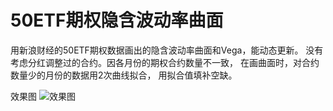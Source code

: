 # 50ETF期权隐含波动率曲面
用新浪财经的50ETF期权数据画出的隐含波动率曲面和Vega，能动态更新。
没有考虑分红调整过的合约。因各月份的期权合约数量不一致，
在画曲面时，对合约数量少的月份的数据用2次曲线拟合，
用拟合值填补空缺。

效果图
![效果图](https://github.com/sfl666/50ETF_option/blob/master/show.png)